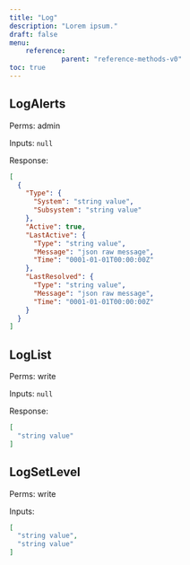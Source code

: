 ```yaml
---
title: "Log"
description: "Lorem ipsum."
draft: false
menu:
    reference:
             parent: "reference-methods-v0"
toc: true
---
```


## LogAlerts

Perms: admin

Inputs: `null`

Response:

```json
[
  {
    "Type": {
      "System": "string value",
      "Subsystem": "string value"
    },
    "Active": true,
    "LastActive": {
      "Type": "string value",
      "Message": "json raw message",
      "Time": "0001-01-01T00:00:00Z"
    },
    "LastResolved": {
      "Type": "string value",
      "Message": "json raw message",
      "Time": "0001-01-01T00:00:00Z"
    }
  }
]
```

## LogList

Perms: write

Inputs: `null`

Response:

```json
[
  "string value"
]
```

## LogSetLevel

Perms: write

Inputs:

```json
[
  "string value",
  "string value"
]
```
